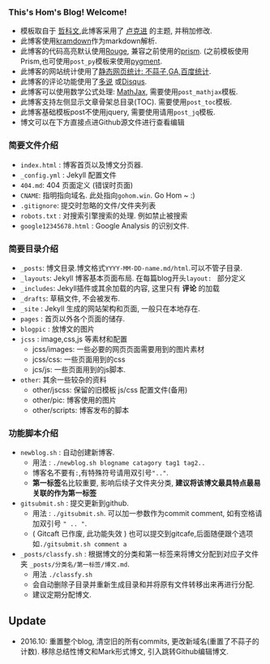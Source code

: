 ### This's Hom's Blog! Welcome!

- 模板取自于 [哲科文](http://jerkwin.github.io/),此博客采用了 [卢克进](http://geeklu.com/) 的主题, 并稍加修改.
- 此博客使用[kramdown](http://kramdown.gettalong.org/)作为markdown解析.
- 此博客的代码高亮默认使用[Rouge](http://rouge.jneen.net/), 兼容之前使用的[prism](http://prismjs.com/). (之前模板使用Prism,也可使用`post_py`模板来使用[pygment](http://pygments.org/).
- 此博客的网站统计使用了[静态网页统计: 不蒜子](http://ibruce.info/2015/04/04/busuanzi/),[GA](http://www.google.com/analytics/ce/mws/),[百度统计](http://tongji.baidu.com/web/welcome/login).
- 此博客的评论功能使用了[多说](http://duoshuo.com/) 或[Disqus](https://disqus.com/).
- 此博客可以使用数学公式处理: [MathJax](https://www.mathjax.org/), 需要使用`post_mathjax`模板.
- 此博客支持左侧显示文章骨架总目录(TOC). 需要使用`post_toc`模板.
- 此博客基础模板post不使用jquery, 需要使用请用`post_jq`模板.
- 博文可以在下方直接点进Github源文件进行查看编辑

### 简要文件介绍

- `index.html` : 博客首页以及博文分页器. 
- `_config.yml` : Jekyll 配置文件
- `404.md`: 404 页面定义 (错误时页面)
- `CNAME`: 指明指向域名. 此处指向`gohom.win`. Go Hom ~ :)
- `.gitignore`: 提交时忽略的文件/文件夹列表
- `robots.txt` : 对搜索引擎搜索的处理. 例如禁止被搜索
- `google12345678.html` : Google Analysis 的识别文件.

### 简要目录介绍

- `_posts`: 博文目录.博文格式`YYYY-MM-DD-name.md/html`.可以不管子目录.
- `_layouts`: Jekyll 博客基本页面布局. 在每篇blog开头`layout: ` 部分定义
- `_includes`: Jekyll插件或其余加载的内容, 这里只有 **评论** 的加载
- `_drafts`: 草稿文件, 不会被发布. 
- `_site` : Jekyll 生成的网站架构和页面, 一般只在本地存在.
- `pages` : 首页以外各个页面的储存. 
- `blogpic` : 放博文的图片
- `jcss` : image,css,js 等素材和配置
	- jcss/images: 一些必要的网页页面需要用到的图片素材
	- jcss/css: 一些页面用到的css
	- jcs/js: 一些页面用到的js脚本.
- `other`: 其余一些较杂的资料
	- other/jscss: 保留的旧模板 js/css 配置文件(备用)
	- other/pic: 博客使用的图片
	- other/scripts: 博客发布的脚本

### 功能脚本介绍

- `newblog.sh` : 自动创建新博客. 
	- 用法 : `./newblog.sh blogname catagory tag1 tag2..`
	- 博客名不要有`:`,有特殊符号请用双引号`".."`. 
	- **第一标签**名比较重要, 影响后续子文件夹分类, **建议将该博文最具特点最易关联的作为第一标签**
- `gitsubmit.sh` : 提交更新到github. 
	- 用法 : `./gitsubmit.sh`. 可以加一参数作为commit comment, 如有空格请加双引号 `" .. "`. 
	- ( Gitcaft 已作废, 此功能失效 ) 也可以提交到gitcafe,后面随便跟个选项如`./gitsubmit.sh comment a` 
- `_posts/classfy.sh` : 根据博文的分类和第一标签来将博文分配到对应子文件夹 `_posts/分类名/第一标签/博文.md`. 
	- 用法 `./classfy.sh`
	- 会自动删除子目录并重新生成目录和并将原有文件转移出来再进行分配. 
	- 建议定期分配博文.

## Update

- 2016.10: 重置整个blog, 清空旧的所有commits, 更改新域名(重置了不蒜子的计数). 移除总结性博文和Mark形式博文, 引入跳转Github编辑博文. 


